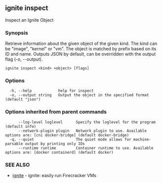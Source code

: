 ## ignite inspect

Inspect an Ignite Object

### Synopsis


Retrieve information about the given object of the given kind.
The kind can be "image", "kernel" or "vm". The object is matched
by prefix based on its ID and name. Outputs JSON by default, can
be overridden with the output flag (-o, --output).


```
ignite inspect <kind> <object> [flags]
```

### Options

```
  -h, --help            help for inspect
  -o, --output string   Output the object in the specified format (default "json")
```

### Options inherited from parent commands

```
      --log-level loglevel      Specify the loglevel for the program (default info)
      --network-plugin plugin   Network plugin to use. Available options are: [cni docker-bridge] (default docker-bridge)
  -q, --quiet                   The quiet mode allows for machine-parsable output by printing only IDs
      --runtime runtime         Container runtime to use. Available options are: [docker containerd] (default docker)
```

### SEE ALSO

* [ignite](ignite.md)	 - ignite: easily run Firecracker VMs

